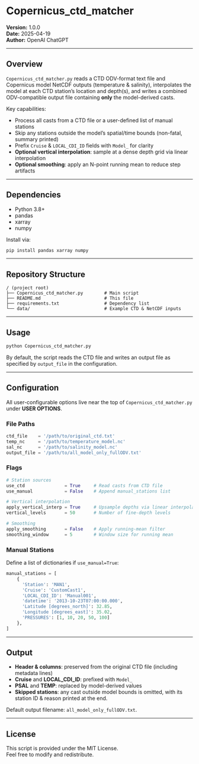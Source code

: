 # Copernicus_ctd_matcher

**Version:** 1.0.0  
**Date:** 2025-04-19  
**Author:** OpenAI ChatGPT

---

## Overview

`Copernicus_ctd_matcher.py` reads a CTD ODV-format text file and Copernicus model NetCDF outputs (temperature & salinity), interpolates the model at each CTD station’s location and depth(s), and writes a combined ODV-compatible output file containing **only** the model-derived casts.

Key capabilities:
- Process all casts from a CTD file or a user-defined list of manual stations  
- Skip any stations outside the model’s spatial/time bounds (non-fatal, summary printed)  
- Prefix `Cruise` & `LOCAL_CDI_ID` fields with `Model_` for clarity  
- **Optional vertical interpolation**: sample at a dense depth grid via linear interpolation  
- **Optional smoothing**: apply an N-point running mean to reduce step artifacts  

---

## Dependencies

- Python 3.8+  
- pandas  
- xarray  
- numpy  

Install via:

```bash
pip install pandas xarray numpy
```

---

## Repository Structure

```
/ (project root)
├── Copernicus_ctd_matcher.py        # Main script
├── README.md                        # This file
├── requirements.txt                 # Dependency list
└── data/                            # Example CTD & NetCDF inputs
```

---

## Usage

```bash
python Copernicus_ctd_matcher.py
```

By default, the script reads the CTD file and writes an output file as specified by `output_file` in the configuration.

---

## Configuration

All user-configurable options live near the top of `Copernicus_ctd_matcher.py` under **USER OPTIONS**.

### File Paths

```python
ctd_file    = '/path/to/original_ctd.txt'
temp_nc     = '/path/to/temperature_model.nc'
sal_nc      = '/path/to/salinity_model.nc'
output_file = '/path/to/all_model_only_fullODV.txt'
```

### Flags

```python
# Station sources
use_ctd               = True     # Read casts from CTD file
use_manual            = False    # Append manual_stations list

# Vertical interpolation
apply_vertical_interp = True     # Upsample depths via linear interpolation
vertical_levels       = 50       # Number of fine-depth levels

# Smoothing
apply_smoothing       = False    # Apply running-mean filter
smoothing_window      = 5        # Window size for running mean
```

### Manual Stations

Define a list of dictionaries if `use_manual=True`:

```python
manual_stations = [
    {
      'Station': 'MAN1',
      'Cruise': 'CustomCast1',
      'LOCAL_CDI_ID': 'Manual001',
      'datetime': '2013-10-23T07:00:00.000',
      'Latitude [degrees_north]': 32.85,
      'Longitude [degrees_east]': 35.02,
      'PRESSURES': [1, 10, 20, 50, 100]
    },
]
```

---

## Output

- **Header & columns**: preserved from the original CTD file (including metadata lines)  
- **Cruise** and **LOCAL_CDI_ID**: prefixed with `Model_`  
- **PSAL** and **TEMP**: replaced by model-derived values  
- **Skipped stations**: any cast outside model bounds is omitted, with its station ID & reason printed at the end.

Default output filename: `all_model_only_fullODV.txt`.

---

## License

This script is provided under the MIT License.  
Feel free to modify and redistribute.
